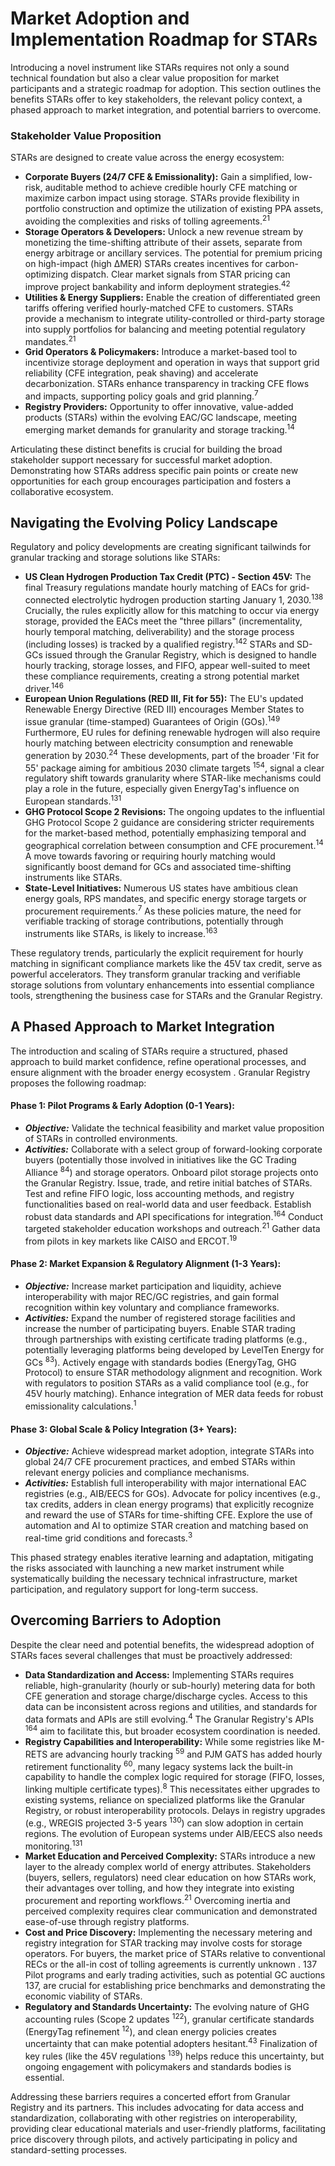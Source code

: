 # Market Adoption and Implementation Roadmap for STARs

Introducing a novel instrument like STARs requires not only a sound technical foundation but also a clear value proposition for market participants and a strategic roadmap for adoption. This section outlines the benefits STARs offer to key stakeholders, the relevant policy context, a phased approach to market integration, and potential barriers to overcome.

### Stakeholder Value Proposition

STARs are designed to create value across the energy ecosystem:

* **Corporate Buyers (24/7 CFE & Emissionality):** Gain a simplified, low-risk, auditable method to achieve credible hourly CFE matching or maximize carbon impact using storage. STARs provide flexibility in portfolio construction and optimize the utilization of existing PPA assets, avoiding the complexities and risks of tolling agreements.<sup>21</sup>
* **Storage Operators & Developers:** Unlock a new revenue stream by monetizing the time-shifting attribute of their assets, separate from energy arbitrage or ancillary services. The potential for premium pricing on high-impact (high ΔMER) STARs creates incentives for carbon-optimizing dispatch. Clear market signals from STAR pricing can improve project bankability and inform deployment strategies.<sup>42</sup>
* **Utilities & Energy Suppliers:** Enable the creation of differentiated green tariffs offering verified hourly-matched CFE to customers. STARs provide a mechanism to integrate utility-controlled or third-party storage into supply portfolios for balancing and meeting potential regulatory mandates.<sup>21</sup>
* **Grid Operators & Policymakers:** Introduce a market-based tool to incentivize storage deployment and operation in ways that support grid reliability (CFE integration, peak shaving) and accelerate decarbonization. STARs enhance transparency in tracking CFE flows and impacts, supporting policy goals and grid planning.<sup>7</sup>
* **Registry Providers:** Opportunity to offer innovative, value-added products (STARs) within the evolving EAC/GC landscape, meeting emerging market demands for granularity and storage tracking.<sup>14</sup>

Articulating these distinct benefits is crucial for building the broad stakeholder support necessary for successful market adoption. Demonstrating how STARs address specific pain points or create new opportunities for each group encourages participation and fosters a collaborative ecosystem.

## Navigating the Evolving Policy Landscape

Regulatory and policy developments are creating significant tailwinds for granular tracking and storage solutions like STARs:

* **US Clean Hydrogen Production Tax Credit (PTC) - Section 45V:** The final Treasury regulations mandate hourly matching of EACs for grid-connected electrolytic hydrogen production starting January 1, 2030.<sup>138</sup> Crucially, the rules explicitly allow for this matching to occur via energy storage, provided the EACs meet the "three pillars" (incrementality, hourly temporal matching, deliverability) and the storage process (including losses) is tracked by a qualified registry.<sup>142</sup> STARs and SD-GCs issued through the Granular Registry, which is designed to handle hourly tracking, storage losses, and FIFO, appear well-suited to meet these compliance requirements, creating a strong potential market driver.<sup>146</sup>
* **European Union Regulations (RED III, Fit for 55):** The EU's updated Renewable Energy Directive (RED III) encourages Member States to issue granular (time-stamped) Guarantees of Origin (GOs).<sup>149</sup> Furthermore, EU rules for defining renewable hydrogen will also require hourly matching between electricity consumption and renewable generation by 2030.<sup>24</sup> These developments, part of the broader 'Fit for 55' package aiming for ambitious 2030 climate targets <sup>154</sup>, signal a clear regulatory shift towards granularity where STAR-like mechanisms could play a role in the future, especially given EnergyTag's influence on European standards.<sup>131</sup>
* **GHG Protocol Scope 2 Revisions:** The ongoing updates to the influential GHG Protocol Scope 2 guidance are considering stricter requirements for the market-based method, potentially emphasizing temporal and geographical correlation between consumption and CFE procurement.<sup>14</sup> A move towards favoring or requiring hourly matching would significantly boost demand for GCs and associated time-shifting instruments like STARs.
* **State-Level Initiatives:** Numerous US states have ambitious clean energy goals, RPS mandates, and specific energy storage targets or procurement requirements.<sup>7</sup> As these policies mature, the need for verifiable tracking of storage contributions, potentially through instruments like STARs, is likely to increase.<sup>163</sup>

These regulatory trends, particularly the explicit requirement for hourly matching in significant compliance markets like the 45V tax credit, serve as powerful accelerators. They transform granular tracking and verifiable storage solutions from voluntary enhancements into essential compliance tools, strengthening the business case for STARs and the Granular Registry.

## A Phased Approach to Market Integration

The introduction and scaling of STARs require a structured, phased approach to build market confidence, refine operational processes, and ensure alignment with the broader energy ecosystem . Granular Registry proposes the following roadmap:

#### Phase 1: Pilot Programs & Early Adoption (0-1 Years):

* _**Objective:**_ Validate the technical feasibility and market value proposition of STARs in controlled environments.
* _**Activities:**_ Collaborate with a select group of forward-looking corporate buyers (potentially those involved in initiatives like the GC Trading Alliance <sup>84</sup>) and storage operators. Onboard pilot storage projects onto the Granular Registry. Issue, trade, and retire initial batches of STARs. Test and refine FIFO logic, loss accounting methods, and registry functionalities based on real-world data and user feedback. Establish robust data standards and API specifications for integration.<sup>164</sup> Conduct targeted stakeholder education workshops and outreach.<sup>21</sup> Gather data from pilots in key markets like CAISO and ERCOT.<sup>19</sup>

#### Phase 2: Market Expansion & Regulatory Alignment (1-3 Years):

* _**Objective:**_ Increase market participation and liquidity, achieve interoperability with major REC/GC registries, and gain formal recognition within key voluntary and compliance frameworks.
* _**Activities:**_ Expand the number of registered storage facilities and increase the number of participating buyers. Enable STAR trading through partnerships with existing certificate trading platforms (e.g., potentially leveraging platforms being developed by LevelTen Energy for GCs <sup>83</sup>). Actively engage with standards bodies (EnergyTag, GHG Protocol) to ensure STAR methodology alignment and recognition. Work with regulators to position STARs as a valid compliance tool (e.g., for 45V hourly matching). Enhance integration of MER data feeds for robust emissionality calculations.<sup>1</sup>

#### Phase 3: Global Scale & Policy Integration (3+ Years):

* _**Objective:**_ Achieve widespread market adoption, integrate STARs into global 24/7 CFE procurement practices, and embed STARs within relevant energy policies and compliance mechanisms.
* _**Activities:**_ Establish full interoperability with major international EAC registries (e.g., AIB/EECS for GOs). Advocate for policy incentives (e.g., tax credits, adders in clean energy programs) that explicitly recognize and reward the use of STARs for time-shifting CFE. Explore the use of automation and AI to optimize STAR creation and matching based on real-time grid conditions and forecasts.<sup>3</sup>

This phased strategy enables iterative learning and adaptation, mitigating the risks associated with launching a new market instrument while systematically building the necessary technical infrastructure, market participation, and regulatory support for long-term success.

## Overcoming Barriers to Adoption

Despite the clear need and potential benefits, the widespread adoption of STARs faces several challenges that must be proactively addressed:

* **Data Standardization and Access:** Implementing STARs requires reliable, high-granularity (hourly or sub-hourly) metering data for both CFE generation and storage charge/discharge cycles. Access to this data can be inconsistent across regions and utilities, and standards for data formats and APIs are still evolving.<sup>4</sup> The Granular Registry's APIs <sup>164</sup> aim to facilitate this, but broader ecosystem coordination is needed.
* **Registry Capabilities and Interoperability:** While some registries like M-RETS are advancing hourly tracking <sup>59</sup> and PJM GATS has added hourly retirement functionality <sup>60</sup>, many legacy systems lack the built-in capability to handle the complex logic required for storage (FIFO, losses, linking multiple certificate types).<sup>8</sup> This necessitates either upgrades to existing systems, reliance on specialized platforms like the Granular Registry, or robust interoperability protocols. Delays in registry upgrades (e.g., WREGIS projected 3-5 years <sup>130</sup>) can slow adoption in certain regions. The evolution of European systems under AIB/EECS also needs monitoring.<sup>131</sup>
* **Market Education and Perceived Complexity:** STARs introduce a new layer to the already complex world of energy attributes. Stakeholders (buyers, sellers, regulators) need clear education on how STARs work, their advantages over tolling, and how they integrate into existing procurement and reporting workflows.<sup>21</sup> Overcoming inertia and perceived complexity requires clear communication and demonstrated ease-of-use through registry platforms.
* **Cost and Price Discovery:** Implementing the necessary metering and registry integration for STAR tracking may involve costs for storage operators. For buyers, the market price of STARs relative to conventional RECs or the all-in cost of tolling agreements is currently unknown . 137 Pilot programs and early trading activities, such as potential GC auctions 137, are crucial for establishing price benchmarks and demonstrating the economic viability of STARs.
* **Regulatory and Standards Uncertainty:** The evolving nature of GHG accounting rules (Scope 2 updates <sup>122</sup>), granular certificate standards (EnergyTag refinement <sup>12</sup>), and clean energy policies creates uncertainty that can make potential adopters hesitant.<sup>43</sup> Finalization of key rules (like the 45V regulations <sup>139</sup>) helps reduce this uncertainty, but ongoing engagement with policymakers and standards bodies is essential.

Addressing these barriers requires a concerted effort from Granular Registry and its partners. This includes advocating for data access and standardization, collaborating with other registries on interoperability, providing clear educational materials and user-friendly platforms, facilitating price discovery through pilots, and actively participating in policy and standard-setting processes.
